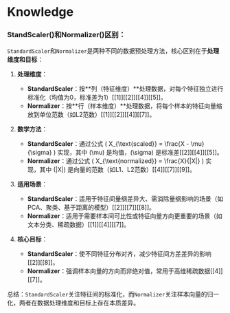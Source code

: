 # Knowledge

### StandScaler()和Normalizer()区别：
`StandardScaler`和`Normalizer`是两种不同的数据预处理方法，核心区别在于**处理维度和目标**：

1. **处理维度**：  
   - **StandardScaler**：按**列（特征维度）**处理数据，对每个特征独立进行标准化（均值为0，标准差为1）[[1]][[2]][[4]][[5]]。  
   - **Normalizer**：按**行（样本维度）**处理数据，将每个样本的特征向量缩放到单位范数（如L2范数）[[1]][[2]][[4]][[7]]。  

2. **数学方法**：  
   - **StandardScaler**：通过公式 \( X_{\text{scaled}} = \frac{X - \mu}{\sigma} \) 实现，其中 \(\mu\) 是均值，\(\sigma\) 是标准差[[2]][[4]][[5]]。  
   - **Normalizer**：通过公式 \( X_{\text{normalized}} = \frac{X}{\|X\|} \) 实现，其中 \(\|X\|\) 是向量的范数（如L1、L2范数）[[4]][[7]][[9]]。  

3. **适用场景**：  
   - **StandardScaler**：适用于特征间量纲差异大、需消除量纲影响的场景（如PCA、聚类、基于距离的模型）[[2]][[7]][[8]]。  
   - **Normalizer**：适用于需要样本间可比性或特征向量方向更重要的场景（如文本分类、稀疏数据）[[1]][[4]][[7]]。  

4. **核心目标**：  
   - **StandardScaler**：使不同特征分布对齐，减少特征间方差差异的影响[[2]][[8]]。  
   - **Normalizer**：强调样本向量的方向而非绝对值，常用于高维稀疏数据[[4]][[7]]。  

总结：`StandardScaler`关注特征间的标准化，而`Normalizer`关注样本向量的归一化，两者在数据处理维度和目标上存在本质差异。